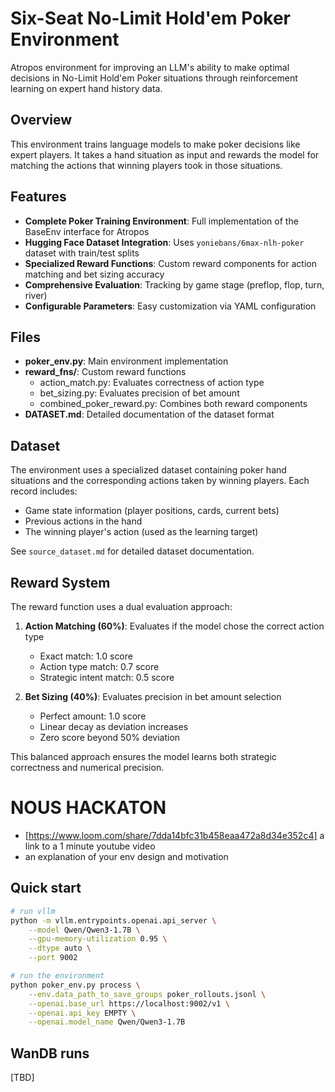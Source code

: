 # Six-Seat No-Limit Hold'em Poker Environment

Atropos environment for improving an LLM's ability to make optimal decisions in No-Limit Hold'em Poker situations through reinforcement learning on expert hand history data.

## Overview

This environment trains language models to make poker decisions like expert players. It takes a hand situation as input and rewards the model for matching the actions that winning players took in those situations.

## Features

- **Complete Poker Training Environment**: Full implementation of the BaseEnv interface for Atropos
- **Hugging Face Dataset Integration**: Uses `yoniebans/6max-nlh-poker` dataset with train/test splits
- **Specialized Reward Functions**: Custom reward components for action matching and bet sizing accuracy
- **Comprehensive Evaluation**: Tracking by game stage (preflop, flop, turn, river)
- **Configurable Parameters**: Easy customization via YAML configuration

## Files

- **poker_env.py**: Main environment implementation
- **reward_fns/**: Custom reward functions
  - action_match.py: Evaluates correctness of action type
  - bet_sizing.py: Evaluates precision of bet amount
  - combined_poker_reward.py: Combines both reward components
- **DATASET.md**: Detailed documentation of the dataset format


## Dataset

The environment uses a specialized dataset containing poker hand situations and the corresponding actions taken by winning players. Each record includes:

- Game state information (player positions, cards, current bets)
- Previous actions in the hand
- The winning player's action (used as the learning target)

See `source_dataset.md` for detailed dataset documentation.

## Reward System

The reward function uses a dual evaluation approach:

1. **Action Matching (60%)**: Evaluates if the model chose the correct action type
   - Exact match: 1.0 score
   - Action type match: 0.7 score
   - Strategic intent match: 0.5 score

2. **Bet Sizing (40%)**: Evaluates precision in bet amount selection
   - Perfect amount: 1.0 score
   - Linear decay as deviation increases
   - Zero score beyond 50% deviation

This balanced approach ensures the model learns both strategic correctness and numerical precision.

# NOUS HACKATON
- [https://www.loom.com/share/7dda14bfc31b458eaa472a8d34e352c4] a link to a 1 minute youtube video
- an explanation of your env design and motivation

## Quick start

```bash
# run vllm
python -m vllm.entrypoints.openai.api_server \
    --model Qwen/Qwen3-1.7B \
    --gpu-memory-utilization 0.95 \
    --dtype auto \
    --port 9002
```

```bash
# run the environment
python poker_env.py process \
    --env.data_path_to_save_groups poker_rollouts.jsonl \
    --openai.base_url https://localhost:9002/v1 \
    --openai.api_key EMPTY \
    --openai.model_name Qwen/Qwen3-1.7B
```
## WanDB runs
[TBD]
